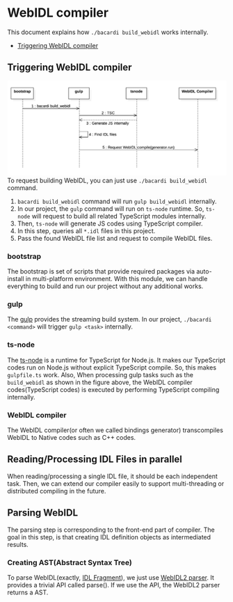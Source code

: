 # WebIDL compiler
This document explains how `./bacardi build_webidl` works internally.

- [Triggering WebIDL compiler](#triggering-webidl-compiler)

## Triggering WebIDL compiler

![Triggering WebIDL compiler process](/docs/images/triggering_webidl_compiler.png)
To request building WebIDL, you can just use `./bacardi build_webidl` command.

1. `bacardi build_webidl` command will run `gulp build_webidl` internally.
2. In our project, the `gulp` command will run on `ts-node` runtime.
So, `ts-node` will request to build all related TypeScript modules internally.
3. Then, `ts-node` will generate JS codes using TypeScript compiler.
4. In this step, queries all `*.idl` files in this project.
5. Pass the found WebIDL file list and request to compile WebIDL files.

### bootstrap
The bootstrap is set of scripts that provide required packages via auto-install
in multi-platform environment. With this module, we can handle everything to
build and run our project without any additional works.

### gulp
The [gulp](https://github.com/gulpjs/gulp) provides the streaming build system.
In our project, `./bacardi <command>` will trigger `gulp <task>` internally.

### ts-node
The [ts-node](https://github.com/TypeStrong/ts-node) is a runtime for TypeScript
for Node.js. It makes our TypeScript codes run on Node.js without explicit
TypeScript compile. So, this makes `gulpfile.ts` work. Also, When processing
gulp tasks such as the `build_webidl` as shown in the figure above, the WebIDL
compiler codes(TypeScript codes) is executed by performing TypeScript compiling
internally.

### WebIDL compiler
The WebIDL compiler(or often we called bindings generator) transcompiles WebIDL
to Native codes such as C++ codes.

## Reading/Processing IDL Files in parallel
When reading/processing a single IDL file, it should be each independent task.
Then, we can extend our compiler easily to support multi-threading or
distributed compiling in the future.

## Parsing WebIDL
The parsing step is corresponding to the front-end part of compiler. The goal in
this step, is that creating IDL definition objects as intermediated results.

### Creating AST(Abstract Syntax Tree)
To parse WebIDL(exactly,
[IDL Fragment](https://heycam.github.io/webidl/#dfn-idl-fragment)),
we just use [WebIDL2 parser](https://github.com/w3c/webidl2.js). It provides a
trivial API called parse(). If we use the API, the WebIDL2 parser returns a AST.
